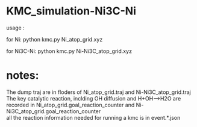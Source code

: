 # KMC_simulation-Ni3C-Ni
usage : 

for Ni:  python kmc.py Ni_atop_grid.xyz 

for Ni3C-Ni: python kmc.py   Ni-Ni3C_atop_grid.xyz 

# notes:
The dump traj are in floders of Ni_atop_grid.traj and Ni-Ni3C_atop_grid.traj <br>
The key catalytic reaction, inclding OH diffusion and H+OH-->H2O are recorded in Ni_atop_grid.goal_reaction_counter and  Ni-Ni3C_atop_grid.goal_reaction_counter <br>
all the reaction information needed for running a kmc is in event.*.json
